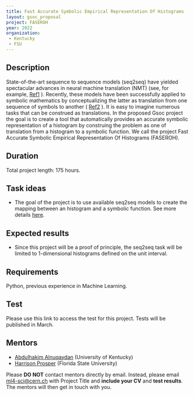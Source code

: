 ```yaml
---
title: Fast Accurate Symbolic Empirical Representation Of Histograms
layout: gsoc_proposal
project: FASEROH
year: 2022
organization:
 - Kentucky
 - FSU
---
```


## Description

State-of-the-art sequence to sequence models (seq2seq) have yielded spectacular advances in neural machine translation (NMT) (see, for example, [Ref1](https://arxiv.org/pdf/1912.02047.pdf) ). Recently, these models have been successfully applied to  symbolic mathematics by conceptualizing the latter as  translation from one sequence of symbols to another ( [Ref2](https://arxiv.org/abs/1912.01412) ). It is easy to imagine numerous tasks that can be construed as translations. In the proposed Gsoc project the goal is to create a tool that automatically provides an accurate symbolic representation of a histogram by construing the problem as one of translation from a histogram to a symbolic function. We call the project Fast Accurate Symbolic Empirical Representation Of Histograms (FASEROH).

## Duration

Total project length: 175 hours.

## Task ideas
  * The goal of the project is to use available seq2seq models to create the mapping between an histogram and a symbolic function. See more details [here](https://ml4sci.org/assets/faseroh.pdf).


## Expected results
  * Since this project will be a proof of principle, the seq2seq task will be limited to 1-dimensional histograms defined on the unit interval.
   
## Requirements 
Python, previous experience in Machine Learning. 

## Test

Please use this link to access the test for this project. Tests will be published in March.


## Mentors
  * [Abdulhakim Alnuqaydan](mailto:ml4-sci@cern.ch) (University of Kentucky)
  * [Harrison Prosper](mailto:ml4-sci@cern.ch) (Florida State University)


Please **DO NOT** contact mentors directly by email. Instead, please email [ml4-sci@cern.ch](mailto:ml4-sci@cern.ch) with Project Title and **include your CV** and **test results**. The mentors will then get in touch with you.
